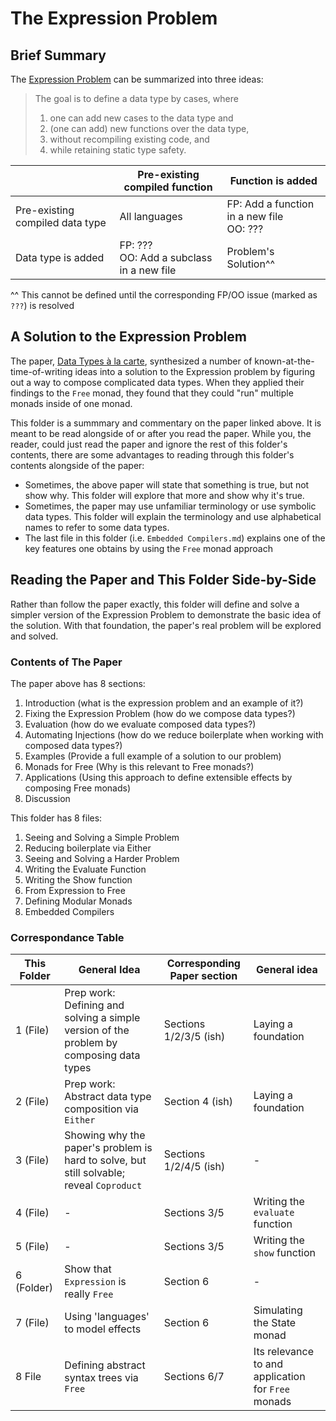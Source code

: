 # The Expression Problem

## Brief Summary

The [Expression Problem](http://www.daimi.au.dk/~madst/tool/papers/expression.txt) can be summarized into three ideas:
> The goal is to define a data type by cases, where
> 1. one can add new cases to the data type and
> 2. (one can add) new functions over the data type,
> 3. without recompiling existing code, and
> 4. while retaining static type safety.

| | Pre-existing compiled function | Function is added
| - | - | - |
| Pre-existing compiled data type | All languages | FP: Add a function in a new file<br> OO: ???
| Data type is added | FP: ???<br>OO: Add a subclass in a new file | Problem's Solution^^ |

^^ This cannot be defined until the corresponding FP/OO issue (marked as `???`) is resolved

## A Solution to the Expression Problem

The paper, [Data Types à la carte](http://www.cs.ru.nl/~W.Swierstra/Publications/DataTypesALaCarte.pdf), synthesized a number of known-at-the-time-of-writing ideas into a solution to the Expression problem by figuring out a way to compose complicated data types. When they applied their findings to the `Free` monad, they found that they could "run" multiple monads inside of one monad.

This folder is a summmary and commentary on the paper linked above. It is meant to be read alongside of or after you read the paper. While you, the reader, could just read the paper and ignore the rest of this folder's contents, there are some advantages to reading through this folder's contents alongside of the paper:
- Sometimes, the above paper will state that something is true, but not show why. This folder will explore that more and show why it's true.
- Sometimes, the paper may use unfamiliar terminology or use symbolic data types. This folder will explain the terminology and use alphabetical names to refer to some data types.
- The last file in this folder (i.e. `Embedded Compilers.md`) explains one of the key features one obtains by using the `Free` monad approach

## Reading the Paper and This Folder Side-by-Side

Rather than follow the paper exactly, this folder will define and solve a simpler version of the Expression Problem to demonstrate the basic idea of the solution. With that foundation, the paper's real problem will be explored and solved.

### Contents of The Paper

The paper above has 8 sections:
1. Introduction (what is the expression problem and an example of it?)
2. Fixing the Expression Problem (how do we compose data types?)
3. Evaluation (how do we evaluate composed data types?)
4. Automating Injections (how do we reduce boilerplate when working with composed data types?)
5. Examples (Provide a full example of a solution to our problem)
6. Monads for Free (Why is this relevant to Free monads?)
7. Applications (Using this approach to define extensible effects by composing Free monads)
8. Discussion

This folder has 8 files:
1. Seeing and Solving a Simple Problem
2. Reducing boilerplate via Either
3. Seeing and Solving a Harder Problem
4. Writing the Evaluate Function
5. Writing the Show function
6. From Expression to Free
7. Defining Modular Monads
8. Embedded Compilers

### Correspondance Table

| This Folder | General Idea | Corresponding Paper section | General idea |
| - | - | - | - |
| 1 (File) | Prep work: Defining and solving a simple version of the problem by composing data types | Sections 1/2/3/5 (ish) | Laying a foundation
| 2 (File) | Prep work: Abstract data type composition via `Either` | Section 4 (ish) | Laying a foundation
| 3 (File) | Showing why the paper's problem is hard to solve, but still solvable; reveal `Coproduct` | Sections 1/2/4/5 (ish) | -
| 4 (File) | - | Sections 3/5 | Writing the `evaluate` function
| 5 (File) | - | Sections 3/5 | Writing the `show` function
| 6 (Folder) | Show that `Expression` is really `Free` | Section 6 | -
| 7 (File) | Using 'languages' to model effects | Section 6 | Simulating the State monad
| 8 File | Defining abstract syntax trees via `Free` | Sections 6/7 | Its relevance to and application for `Free` monads
